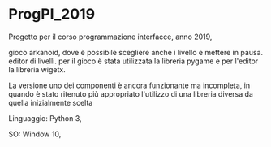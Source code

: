 # ProgPI_2019
Progetto per il corso programmazione interfacce, anno 2019, 

gioco arkanoid, dove è possibile scegliere anche i livello e mettere in pausa. editor di livelli. per il gioco è stata utilizzata la libreria pygame e per l'editor la libreria wigetx.

La versione uno dei componenti è ancora funzionante ma incompleta, in quando è stato ritenuto più appropriato l'utilizzo di una libreria diversa da quella inizialmente scelta

Linguaggio: Python 3,

SO: Window 10,
